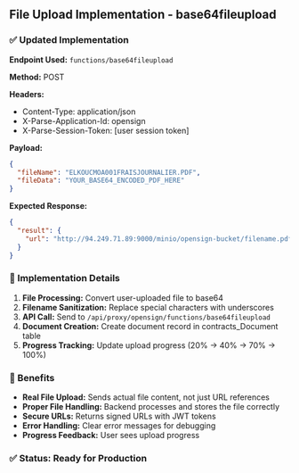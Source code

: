 ## File Upload Implementation - base64fileupload

### ✅ Updated Implementation

**Endpoint Used:** `functions/base64fileupload`

**Method:** POST

**Headers:**
- Content-Type: application/json
- X-Parse-Application-Id: opensign
- X-Parse-Session-Token: [user session token]

**Payload:**
```json
{
  "fileName": "ELKOUCMOA001FRAISJOURNALIER.PDF",
  "fileData": "YOUR_BASE64_ENCODED_PDF_HERE"
}
```

**Expected Response:**
```json
{
  "result": {
    "url": "http://94.249.71.89:9000/minio/opensign-bucket/filename.pdf?token=..."
  }
}
```

### 🔧 Implementation Details

1. **File Processing:** Convert user-uploaded file to base64
2. **Filename Sanitization:** Replace special characters with underscores
3. **API Call:** Send to `/api/proxy/opensign/functions/base64fileupload`
4. **Document Creation:** Create document record in contracts_Document table
5. **Progress Tracking:** Update upload progress (20% → 40% → 70% → 100%)

### 🚀 Benefits

- **Real File Upload:** Sends actual file content, not just URL references
- **Proper File Handling:** Backend processes and stores the file correctly
- **Secure URLs:** Returns signed URLs with JWT tokens
- **Error Handling:** Clear error messages for debugging
- **Progress Feedback:** User sees upload progress

### ✅ Status: Ready for Production
